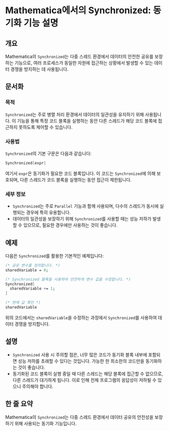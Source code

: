 <!--
Meta Description: # Mathematica에서의 Synchronized: 동기화 기능 설명 ## 개요 Mathematica의 `Synchronized`는 다중 스레드 환경에서 데이터의 안전한 공유를 보장하는 기능으로, 여러 프로세스가 동일한 자원에 접근하는 상황에서 발생할 수 있는 데이...
Meta Keywords: synchronized, 스레드가, sharedvariable, 동기화, 환경에서
-->

# Mathematica에서의 Synchronized: 동기화 기능 설명

## 개요
Mathematica의 `Synchronized`는 다중 스레드 환경에서 데이터의 안전한 공유를 보장하는 기능으로, 여러 프로세스가 동일한 자원에 접근하는 상황에서 발생할 수 있는 데이터 경쟁을 방지하는 데 사용됩니다.

## 문서화
### 목적
`Synchronized`는 주로 병렬 처리 환경에서 데이터의 일관성을 유지하기 위해 사용됩니다. 이 기능을 통해 특정 코드 블록을 실행하는 동안 다른 스레드가 해당 코드 블록에 접근하지 못하도록 제어할 수 있습니다.

### 사용법
`Synchronized`의 기본 구문은 다음과 같습니다:
```mathematica
Synchronized[expr]
```
여기서 `expr`은 동기화가 필요한 코드 블록입니다. 이 코드는 `Synchronized`에 의해 보호되며, 다른 스레드가 코드 블록을 실행하는 동안 접근이 제한됩니다.

### 세부 정보
- `Synchronized`는 주로 `Parallel` 기능과 함께 사용되며, 다수의 스레드가 동시에 실행되는 경우에 특히 유용합니다.
- 데이터의 일관성을 보장하기 위해 `Synchronized`를 사용할 때는 성능 저하가 발생할 수 있으므로, 필요한 경우에만 사용하는 것이 좋습니다.

## 예제
다음은 `Synchronized`를 활용한 기본적인 예제입니다:

```mathematica
(* 공유 변수를 정의합니다. *)
sharedVariable = 0;

(* Synchronized 블록을 사용하여 안전하게 변수 값을 수정합니다. *)
Synchronized[
  sharedVariable += 1;
]

(* 현재 값 확인 *)
sharedVariable
```

위의 코드에서는 `sharedVariable`을 수정하는 과정에서 `Synchronized`를 사용하여 데이터 경쟁을 방지합니다.

## 설명
- `Synchronized` 사용 시 주의할 점은, 너무 많은 코드가 동기화 블록 내부에 포함되면 성능 저하를 초래할 수 있다는 것입니다. 가능한 한 최소한의 코드만을 동기화하는 것이 좋습니다.
- 동기화된 코드 블록이 실행 중일 때 다른 스레드는 해당 블록에 접근할 수 없으므로, 다른 스레드가 대기하게 됩니다. 이로 인해 전체 프로그램의 응답성이 저하될 수 있으니 주의해야 합니다.

## 한 줄 요약
Mathematica의 `Synchronized`는 다중 스레드 환경에서 데이터 공유의 안전성을 보장하기 위해 사용되는 동기화 기능입니다.